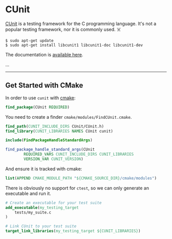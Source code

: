 # CUnit

<div class="row row-cols-md-2"><div>

[CUnit](https://linux.die.net/man/3/cunit) is a testing framework for the C programming language. It's not a popular testing framework, nor it is commonly used. ☠️

```shell!
$ sudo apt-get update
$ sudo apt-get install libcunit1 libcunit1-doc libcunit1-dev
```

The documentation is [available here](https://cunit.sourceforge.net/).
</div><div>

...
</div></div>

<hr class="sep-both">

## Get Started with CMake

<div class="row row-cols-md-2"><div>

In order to use `cunit` with [cmake](/tools-and-frameworks/others/build/cmake/index.md):

```cmake
find_package(CUnit REQUIRED)
```

You need to create a finder `cmake/modules/FindCUnit.cmake`.

```cmake
find_path(CUNIT_INCLUDE_DIRS CUnit/CUnit.h)
find_library(CUNIT_LIBRARIES NAMES CUnit cunit)

include(FindPackageHandleStandardArgs)

find_package_handle_standard_args(CUnit
        REQUIRED_VARS CUNIT_INCLUDE_DIRS CUNIT_LIBRARIES
        VERSION_VAR CUNIT_VERSION)
```

And ensure it is tracked with cmake:

```cmake
list(APPEND CMAKE_MODULE_PATH "${CMAKE_SOURCE_DIR}/cmake/modules")
```
</div><div>

There is obviously no support for `ctest`, so we can only generate an executable and run it.

```cmake
# Create an executable for your test suite
add_executable(my_testing_target 
    tests/my_suite.c
)

# Link CUnit to your test suite
target_link_libraries(my_testing_target ${CUNIT_LIBRARIES})
```
</div></div>